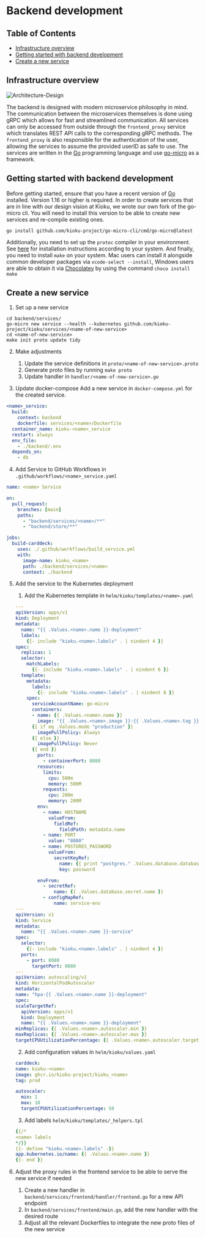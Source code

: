 # Backend development

## Table of Contents

- [Infrastructure overview](#infrastructure-overview)
- [Getting started with backend development](#getting-started-with-backend-development)
- [Create a new service](#create-a-new-service)

## Infrastructure overview

![Architecture-Design](https://github.com/kioku-project/kioku/assets/60541979/4aedb2be-f1ff-41bc-ac7f-a45662bd819a)

The backend is designed with modern microservice philosophy in mind. The communication between the microservices themselves is done using gRPC which allows for fast and streamlined communication. All services can only be accessed from outside through the `frontend_proxy` service which translates REST API calls to the corresponding gRPC methods. The `frontend_proxy` is also responsible for the authentication of the user, allowing the services to assume the provided userID as safe to use. The services are written in the [Go](https://go.dev/) programming language and use [go-micro](https://github.com/go-micro/go-micro) as a framework.

## Getting started with backend development

Before getting started, ensure that you have a recent version of [Go](https://go.dev) installed. Version 1.16 or higher is required.
In order to create services that are in line with our design vision at Kioku, we wrote our own fork of the go-micro cli.
You will need to install this version to be able to create new services and re-compile existing ones.

```
go install github.com/kioku-project/go-micro-cli/cmd/go-micro@latest
```

Additionally, you need to set up the `protoc` compiler in your environment. See [here](https://grpc.io/docs/protoc-installation/) for installation instructions according to your system.
And finally, you need to install `make` on your system. Mac users can install it alongside common developer packages via `xcode-select --install`, Windows users are able to obtain it via [Chocolatey](https://chocolatey.org/install) by using the command `choco install make`

## Create a new service

1.  Set up a new service

```
cd backend/services/
go-micro new service --health --kubernetes github.com/kioku-project/kioku/services/<name-of-new-service>
cd <name-of-new-service>
make init proto update tidy
```

2.  Make adjustments

    1. Update the service definitions in `proto/<name-of-new-service>.proto`
    2. Generate proto files by running `make proto`
    3. Update handler in `handler/<name-of-new-service>.go`

3.  Update docker-compose
    Add a new service in `docker-compose.yml` for the created service.

```yaml
<name>_service:
  build:
    context: backend
    dockerfile: services/<name>/Dockerfile
  container_name: kioku-<name>_service
  restart: always
  env_file:
    - ./backend/.env
  depends_on:
    - db
```

4. Add Service to GitHub Workflows in `.github/workflows/<name>_service.yaml`

```yaml
name: <name> Service

on:
  pull_request:
    branches: [main]
    paths:
      - "backend/services/<name>/**"
      - "backend/store/**"

jobs:
  build-carddeck:
    uses: ./.github/workflows/build_service.yml
    with:
      image-name: kioku_<name>
      path: ./backend/services/<name>
      context: ./backend
```

5. Add the service to the Kubernetes deployment

   1. Add the Kubernetes template in `helm/kioku/templates/<name>.yaml`

   ```yaml
   ---
   apiVersion: apps/v1
   kind: Deployment
   metadata:
     name: "{{ .Values.<name>.name }}-deployment"
     labels:
       {{- include "kioku.<name>.labels" . | nindent 4 }}
   spec:
     replicas: 1
     selector:
       matchLabels:
         {{- include "kioku.<name>.labels" . | nindent 6 }}
     template:
       metadata:
         labels:
           {{- include "kioku.<name>.labels" . | nindent 8 }}
       spec:
         serviceAccountName: go-micro
         containers:
         - name: {{ .Values.<name>.name }}
           image: "{{ .Values.<name>.image }}:{{ .Values.<name>.tag }}"
         {{ if eq .Values.mode "production" }}
           imagePullPolicy: Always
         {{ else }}
           imagePullPolicy: Never
         {{ end }}
           ports:
             - containerPort: 8080
           resources:
             limits:
               cpu: 500m
               memory: 500M
             requests:
               cpu: 200m
               memory: 200M
           env:
             - name: HOSTNAME
               valueFrom:
                 fieldRef:
                   fieldPath: metadata.name
             - name: PORT
               value: "8080"
             - name: POSTGRES_PASSWORD
               valueFrom:
                 secretKeyRef:
                   name: {{ print "postgres." .Values.database.databaseName ".credentials.postgresql.acid.zalan.do" }}
                   key: password

           envFrom:
             - secretRef:
                 name: {{ .Values.database.secret.name }}
             - configMapRef:
                 name: service-env
   ---
   apiVersion: v1
   kind: Service
   metadata:
     name: "{{ .Values.<name>.name }}-service"
   spec:
     selector:
       {{- include "kioku.<name>.labels" . | nindent 4 }}
     ports:
       - port: 8080
         targetPort: 8080
   ---
   apiVersion: autoscaling/v1
   kind: HorizontalPodAutoscaler
   metadata:
   name: "hpa-{{ .Values.<name>.name }}-deployment"
   spec:
   scaleTargetRef:
     apiVersion: apps/v1
     kind: Deployment
     name: "{{ .Values.<name>.name }}-deployment"
   minReplicas: {{ .Values.<name>.autoscaler.min }}
   maxReplicas: {{ .Values.<name>.autoscaler.max }}
   targetCPUUtilizationPercentage: {{ .Values.<name>.autoscaler.targetCPUUtilizationPercentage }}
   ```

   2. Add configuration values in `helm/kioku/values.yaml`

   ```yaml
   carddeck:
   name: kioku-<name>
   image: ghcr.io/kioku-project/kioku_<name>
   tag: prod

   autoscaler:
     min: 1
     max: 10
     targetCPUUtilizationPercentage: 50
   ```

   3. Add labels `helm/kioku/templates/_helpers.tpl`

   ```yaml
   {{/*
   <name> labels
   */}}
   {{- define "kioku.<name>.labels" -}}
   app.kubernetes.io/name: {{ .Values.<name>.name }}
   {{- end }}
   ```

6. Adjust the proxy rules in the frontend service to be able to serve the new service if needed
   1. Create a new handler in `backend/services/frontend/handler/frontend.go` for a new API endpoint
   2. In `backend/services/frontend/main.go`, add the new handler with the desired route
   3. Adjust all the relevant Dockerfiles to integrate the new proto files of the new service
